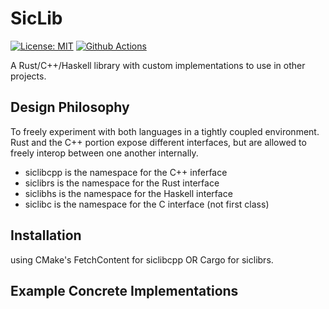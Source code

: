 

# SicLib

[![License: MIT][mit-image]][mit-url] [![Github Actions][github-actions-image]][github-actions-url]
 <!-- [![CPP][cpp-image]][cpp-url] [![RUST][rust-image]][rust-url] -->

A Rust/C++/Haskell library with custom implementations to use in other projects.

## Design Philosophy

To freely experiment with both languages in a tightly coupled environment. Rust and
the C++ portion expose different interfaces, but are allowed to freely interop between
one another internally.

- siclibcpp is the namespace for the C++ inferface
- siclibrs is the namespace for the Rust interface
- siclibhs is the namespace for the Haskell interface
- siclibc is the namespace for the C interface (not first class)


## Installation

using CMake's FetchContent for siclibcpp OR Cargo for siclibrs.

## Example Concrete Implementations



[mit-image]: https://img.shields.io/badge/License-MIT-yellow.svg
[mit-url]: https://opensource.org/licenses/MIT

[github-actions-image]: https://github.com/ShameekConyers/siclib/actions/workflows/Build%20and%20Tests.yml/badge.svg?event=push
[github-actions-url]: https://github.com/ShameekConyers/siclib/actions

[cpp-image]: https://img.shields.io/badge/C%2B%2B-00599C?style=for-the-badge&logo=c%2B%2B&logoColor=white
[cpp-url]: ""

[rust-image]: https://img.shields.io/badge/Rust-000000?style=for-the-badge&logo=rust&logoColor=white
[rust-url]: ""
